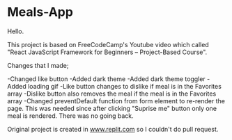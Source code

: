 # Meals-App

Hello.

This project is based on FreeCodeCamp's Youtube video which called "React JavaScript Framework for Beginners – Project-Based Course".

Changes that I made;

  -Changed like button
  -Added dark theme
  -Added dark theme toggler
  -Added loading gif
  -Like button changes to dislike if meal is in the Favorites array
  -Dislike button also removes the meal if the meal is in the Favorites array
  -Changed preventDefault function from form element to re-render the page. This was needed since after clicking "Suprise me" button only one meal is rendered. There was no going back.

Original project is created in www.replit.com so I couldn't do pull request.  
